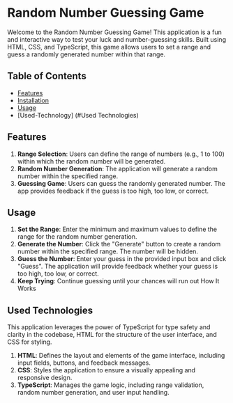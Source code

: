 # Random Number Guessing Game

Welcome to the Random Number Guessing Game! This application is a fun and interactive way to test your luck and number-guessing skills. Built using HTML, CSS, and TypeScript, this game allows users to set a range and guess a randomly generated number within that range.

## Table of Contents

- [Features](#features)
- [Installation](#installation)
- [Usage](#usage)
- [Used-Technology] (#Used Technologies)
## Features

1. **Range Selection**: Users can define the range of numbers (e.g., 1 to 100) within which the random number will be generated.
2. **Random Number Generation**: The application will generate a random number within the specified range.
3. **Guessing Game**: Users can guess the randomly generated number. The app provides feedback if the guess is too high, too low, or correct.

## Usage

1. **Set the Range**: Enter the minimum and maximum values to define the range for the random number generation.
2. **Generate the Number**: Click the "Generate" button to create a random number within the specified range. The number will be hidden.
3. **Guess the Number**: Enter your guess in the provided input box and click "Guess". The application will provide feedback whether your guess is too high, too low, or correct.
4. **Keep Trying**: Continue guessing until your chances will run out
   How It Works

## Used Technologies

This application leverages the power of TypeScript for type safety and clarity in the codebase, HTML for the structure of the user interface, and CSS for styling.

1. **HTML**: Defines the layout and elements of the game interface, including input fields, buttons, and feedback messages.
2. **CSS**: Styles the application to ensure a visually appealing and responsive design.
3. **TypeScript**: Manages the game logic, including range validation, random number generation, and user input handling.
